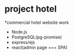 # project hotel

*commercial hotel website work

- Node.js
- PostgreSQL(pg-promise)
- express/ejs
- react(admin page === SPA)
